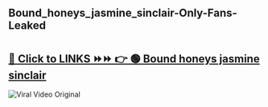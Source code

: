 
 ## Bound_honeys_jasmine_sinclair-Only-Fans-Leaked

# <h2><a href="https://clipsfans.com/Bound_honeys_jasmine_sinclair&ref=git">🔗 Click to LINKS ⏩⏩ 👉 🟢 Bound honeys jasmine sinclair </a></h2>

<a href="https://clipsfans.com/Bound_honeys_jasmine_sinclair&ref=git" rel="nofollow" data-target="animated-image.originalLink"><img src="https://i.ibb.co.com/xMMVF88/686577567.gif" alt="Viral Video Original" style="max-width: 100%; display: inline-block;" data-target="animated-image.originalImage"></a>
